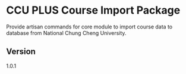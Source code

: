 # CCU PLUS Course Import Package

Provide artisan commands for core module to import course data to database from National Chung Cheng University.

## Version

1.0.1
